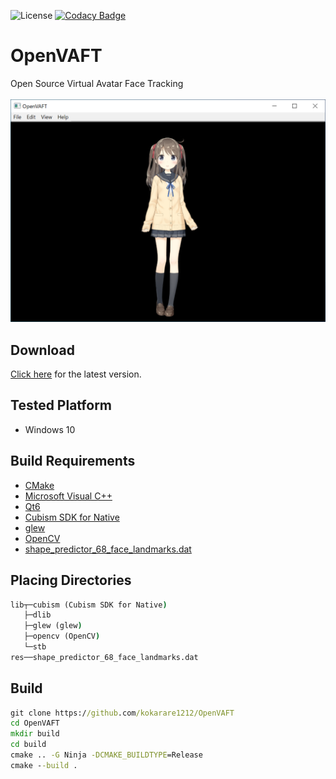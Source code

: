 ![License](https://img.shields.io/github/license/kokarare1212/OpenVAFT)
[![Codacy Badge](https://app.codacy.com/project/badge/Grade/59bcdde98dca4c0b8c2cbc1eb3dabd1b)](https://www.codacy.com/gh/kokarare1212/OpenVAFT/dashboard?utm_source=github.com&amp;utm_medium=referral&amp;utm_content=kokarare1212/OpenVAFT&amp;utm_campaign=Badge_Grade)
# OpenVAFT
Open Source Virtual Avatar Face Tracking<br><br>
![application](img/application.png)
## Download
[Click here](https://github.com/kokarare1212/OpenVAFT/releases/latest/) for the latest version.
## Tested Platform
* Windows 10
## Build Requirements
* [CMake](https://cmake.org/download/)
* [Microsoft Visual C++](https://visualstudio.microsoft.com/)
* [Qt6](https://www.qt.io/download-open-source)
* [Cubism SDK for Native](https://www.live2d.com/download/cubism-sdk/download-native/)
* [glew](https://github.com/nigels-com/glew/releases/latest/)
* [OpenCV](https://opencv.org/releases/)
* [shape_predictor_68_face_landmarks.dat](http://dlib.net/files/shape_predictor_68_face_landmarks.dat.bz2)
## Placing Directories
```cmd
lib┬─cubism (Cubism SDK for Native)
   ├─dlib
   ├─glew (glew)
   ├─opencv (OpenCV)
   └─stb
res──shape_predictor_68_face_landmarks.dat
```
## Build
```cmd
git clone https://github.com/kokarare1212/OpenVAFT
cd OpenVAFT
mkdir build
cd build
cmake .. -G Ninja -DCMAKE_BUILDTYPE=Release
cmake --build .
```
